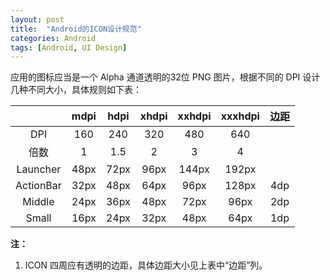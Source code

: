 ```yaml
---
layout: post
title:  "Android的ICON设计规范"
categories: Android
tags: [Android, UI Design]
---
```

应用的图标应当是一个 Alpha 通道透明的32位 PNG 图片，根据不同的 DPI 设计几种不同大小，具体规则如下表：

|         |  mdpi  |  hdpi  |  xhdpi | xxhdpi |  xxxhdpi |  边距  |
|:-------:|:------:|:------:|:------:|:------:|:--------:|:------:|
|DPI      |  160   |   240  |  320   |    480 |    640   |        |
|倍数      |   1    |  1.5   |   2    |   3    |    4     |        |
|Launcher |  48px  |  72px  |  96px  | 144px  |   192px  |        |
|ActionBar|  32px  |  48px  |  64px  |  96px  |   128px  |   4dp  |
|Middle   |  24px  |  36px  |  48px  |  72px  |   96px   |   2dp  |
|Small    |  16px  |  24px  |  32px  |  48px  |   64px   |   1dp  |

**注：**
1. ICON 四周应有透明的边距，具体边距大小见上表中“边距”列。
